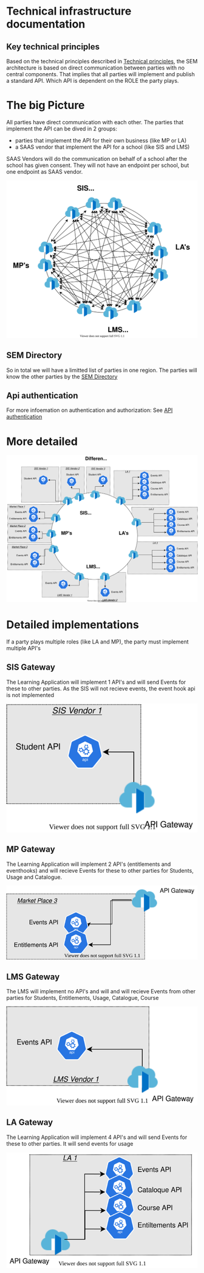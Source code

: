 # Technical infrastructure documentation

## Key technical principles

Based on the technical principles described in [Technical principles](technical-princples.md), the SEM architecture is based on direct communication between parties with no central components. That implies that all parties will implement and publish a standard API. Which API is dependent on the ROLE the party plays.


# The big Picture

All parties have direct communication with each other. 
The parties that implement the API can be dived in 2 groups:
* parties that implement the API for their own business (like MP or LA)
* a SAAS vendor that implement the API for a school (like SIS and LMS)
 
SAAS Vendors will do the communication on behalf of a school after the school has given consent. They will not have an endpoint per school, but one endpoint as SAAS vendor.

![architecture](diagrams\Saas_Vendor_Infrastructure-Direct_Communication.drawio.svg)







## SEM Directory
So in total we will have a limitted list of parties in one region. 
The parties will know the other parties by the [SEM Directory](..\SEM-Party-Directory.md)

##  Api authentication
For more infoemation on authentication and authorization: See [API authentication](API-authentication.md)


# More detailed
![architecture](diagrams\Saas_Vendor_Infrastructure-Big_Picture_Gateways.drawio.svg)

# Detailed implementations
If a party plays multiple roles (like LA and MP), the party must implement multiple API's 


## SIS Gateway
The Learning Application will implement 1 API's and will send Events for these to other parties. As the SIS will not recieve events, the event hook api is not implemented

![architecture](diagrams\Saas_Vendor_Infrastructure-SIS_Vendor_Gateway.drawio.svg)

## MP Gateway
The Learning Application will implement 2 API's (entitlements and eventhooks) and will  recieve Events for these to other parties for Students, Usage and Catalogue.

![architecture](diagrams\Saas_Vendor_Infrastructure-MP_Gateway.drawio.svg)

## LMS Gateway
The LMS will implement no API's and will and will recieve Events from other parties for Students, Entitlements, Usage, Catalogue, Course 

![architecture](diagrams\Saas_Vendor_Infrastructure-LMS_Vendor_Gateway.drawio.svg)

## LA Gateway
The Learning Application will implement 4 API's and will send Events for these to other parties. It will send events for usage

![architecture](diagrams\Saas_Vendor_Infrastructure-LA_Gateway.drawio.svg)